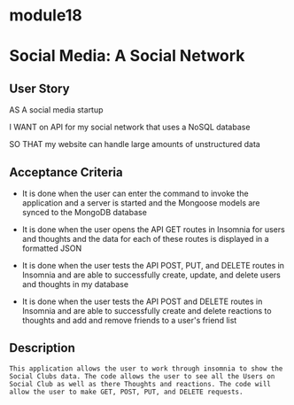 # module18
# Social Media: A Social Network

## User Story

AS A social media startup

I WANT on API for my social network that uses a NoSQL database

SO THAT my website can handle large amounts of unstructured data

## Acceptance Criteria

* It is done when the user can enter the command to invoke the application and a server is started and the Mongoose models are synced to the MongoDB database

* It is done when the user opens the API GET routes in Insomnia for users and thoughts and the data for each of these routes is displayed in a formatted JSON

* It is done when the user tests the API POST, PUT, and DELETE routes in Insomnia and are able to successfully create, update, and delete users and thoughts in my database

* It is done when the user tests the API POST and DELETE routes in Insomnia and are able to successfully create and delete reactions to thoughts and add and remove friends to a user's friend list

## Description

    This application allows the user to work through insomnia to show the Social Clubs data. The code allows the user to see all the Users on Social Club as well as there Thoughts and reactions. The code will allow the user to make GET, POST, PUT, and DELETE requests.
